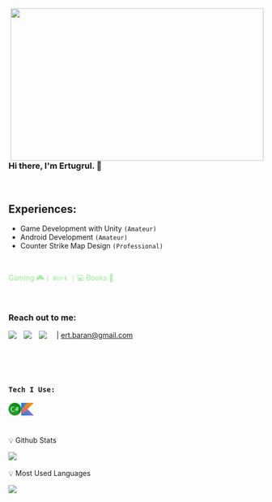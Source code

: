 <img src="https://mir-s3-cdn-cf.behance.net/project_modules/disp/b41e1e27075137.5635f8edb514a.gif" align="right" width="500" height="300">

### Hi there, I'm Ertugrul. :slightly_smiling_face:
<br>

## Experiences:
* Game Development with Unity `(Amateur)`
* Android Development `(Amateur)`
* Counter Strike Map Design `(Professional)`

<br>

<font color="lightgreen">Gaming :video_game: `| Work |` :computer: Books :book: </font>

<br/>

### Reach out to me:

[<img  width="30" src="https://unpkg.com/simple-icons@v4/icons/linkedin.svg" align="left" />][linkedin]
[<img  width="30" src="https://unpkg.com/simple-icons@v4/icons/instagram.svg" align="left" />][instagram]
[<img  width="35" src="https://png2.cleanpng.com/sh/c1d427e11b62907ae4e0f1772a833bde/L0KzQYq3V8AyN51mfZH0aYP2gLBuTfNtcaEyeeR9LXLkfrL1gb1weJZze95ycHH1hH7wjfFobV5ritduLXPyfsXsjwQue5pxjtd7LXPvecG0gvFvaZ9mReZ7YX72gLL5hf51NZJyiJ95bnewc73wkPFzfF5rRadtMUm8Q7a5hPJiOGY5RqoBNUi5Q4O6UcU3OWo6T6U9Nki8SYe1kP5o/kisspng-clip-art-banana-openclipart-image-free-content-silver-clip-banana-transparent-amp-png-clipart-f-5d1993e2dba054.8658632315619573468996.png" align="left" />][gamebanana]

|  ert.baran@gmail.com

<br/>
<br/>
<br/>



### ```Tech I Use:```
<img align="left" src="https://raw.githubusercontent.com/github/explore/80688e429a7d4ef2fca1e82350fe8e3517d3494d/topics/csharp/csharp.png" width="25" height="25" />
<img align="left" src="https://raw.githubusercontent.com/github/explore/80688e429a7d4ef2fca1e82350fe8e3517d3494d/topics/kotlin/kotlin.png" width="25" height="25" />

<br/>
<br/>



<br />


:bulb: Github Stats

<img src="https://github-readme-stats.vercel.app/api?username=ertbaran&theme=radical"  >


:bulb:  Most Used Languages

<img src="https://github-readme-stats.vercel.app/api/top-langs/?username=ertbaran&layout=compact" >


[instagram]: https://www.instagram.com/ertbaran/
[linkedin]: https://www.linkedin.com/in/ertbaran
[gamebanana]: https://gamebanana.com/members/submissions/sublog/1269128

